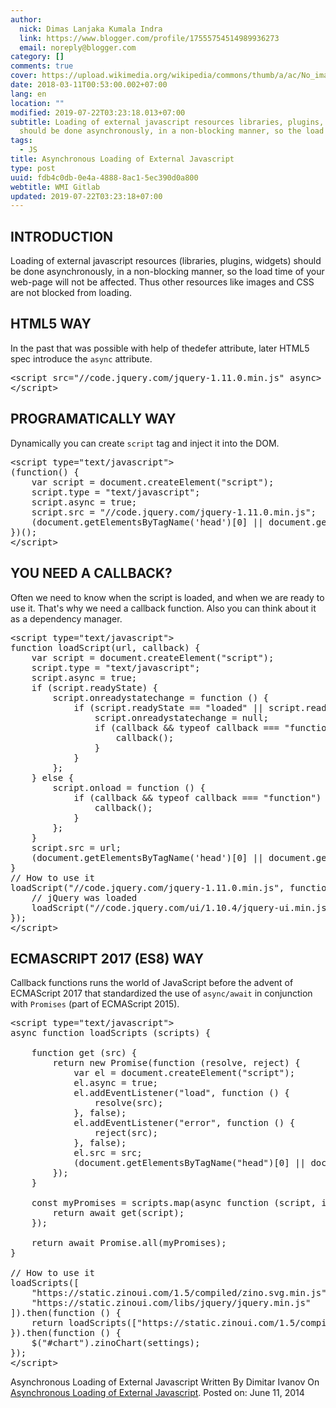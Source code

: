 ```yaml
---
author:
  nick: Dimas Lanjaka Kumala Indra
  link: https://www.blogger.com/profile/17555754514989936273
  email: noreply@blogger.com
category: []
comments: true
cover: https://upload.wikimedia.org/wikipedia/commons/thumb/a/ac/No_image_available.svg/2048px-No_image_available.svg.png
date: 2018-03-11T00:53:00.002+07:00
lang: en
location: ""
modified: 2019-07-22T03:23:18.013+07:00
subtitle: Loading of external javascript resources libraries, plugins, widgets)
  should be done asynchronously, in a non-blocking manner, so the load
tags:
  - JS
title: Asynchronous Loading of External Javascript
type: post
uuid: fdb4c0db-0e4a-4888-8ac1-5ec390d0a800
webtitle: WMI Gitlab
updated: 2019-07-22T03:23:18+07:00
---
```


<h2>INTRODUCTION</h2><div>Loading of external javascript resources (libraries, plugins, widgets) should be done asynchronously, in a non-blocking manner, so the load time of your web-page will not be affected. Thus other resources like images and CSS are not blocked from loading.</div><h2>HTML5 WAY</h2><div>In the past that was possible with help of thedefer&nbsp;attribute, later HTML5 spec introduce the&nbsp;<code>async</code>&nbsp;attribute.</div><pre>&lt;script src="//code.jquery.com/jquery-1.11.0.min.js" async&gt;<br>&lt;/script&gt;</pre><h2>PROGRAMATICALLY WAY</h2><div>Dynamically you can create&nbsp;<code>script</code>&nbsp;tag and inject it into the DOM.</div><pre class="prettyprint lang-html">&lt;script type="text/javascript"&gt;<br>(function() {<br>    var script = document.createElement("script");<br>    script.type = "text/javascript";<br>    script.async = true;<br>    script.src = "//code.jquery.com/jquery-1.11.0.min.js";<br>    (document.getElementsByTagName('head')[0] || document.getElementsByTagName('body')[0]).appendChild(script);<br>})();<br>&lt;/script&gt;</pre><h2>YOU NEED A CALLBACK?</h2><div>Often we need to know when the script is loaded, and when we are ready to use it. That's why we need a callback function. Also you can think about it as a dependency manager.</div><pre class="prettyprint lang-html">&lt;script type="text/javascript"&gt;<br>function loadScript(url, callback) {<br>    var script = document.createElement("script");<br>    script.type = "text/javascript";<br>    script.async = true;<br>    if (script.readyState) {<br>        script.onreadystatechange = function () {<br>            if (script.readyState == "loaded" || script.readyState == "complete") {<br>                script.onreadystatechange = null;<br>                if (callback &amp;&amp; typeof callback === "function") {<br>                    callback();<br>                }<br>            }<br>        };<br>    } else {<br>        script.onload = function () {<br>            if (callback &amp;&amp; typeof callback === "function") {<br>                callback();<br>            }<br>        };<br>    }<br>    script.src = url;<br>    (document.getElementsByTagName('head')[0] || document.getElementsByTagName('body')[0]).appendChild(script);<br>}<br>// How to use it<br>loadScript("//code.jquery.com/jquery-1.11.0.min.js", function () {<br>    // jQuery was loaded<br>    loadScript("//code.jquery.com/ui/1.10.4/jquery-ui.min.js");<br>});<br>&lt;/script&gt;</pre><h2 id="ECMAScript2017">ECMASCRIPT 2017 (ES8) WAY</h2><div>Callback functions runs the world of JavaScript before the advent of ECMAScript 2017 that standardized the use of&nbsp;<code>async/await</code>&nbsp;in conjunction with&nbsp;<code>Promises</code>&nbsp;(part of ECMAScript 2015).</div><pre class="prettyprint">&lt;script type="text/javascript"&gt;<br>async function loadScripts (scripts) {<br>    <br>    function get (src) {<br>        return new Promise(function (resolve, reject) {<br>            var el = document.createElement("script");<br>            el.async = true;<br>            el.addEventListener("load", function () {<br>                resolve(src);<br>            }, false);<br>            el.addEventListener("error", function () {<br>                reject(src);<br>            }, false);<br>            el.src = src;<br>            (document.getElementsByTagName("head")[0] || document.getElementsByTagName("body")[0]).appendChild(el);<br>        });<br>    }<br><br>    const myPromises = scripts.map(async function (script, index) {<br>        return await get(script);<br>    });<br><br>    return await Promise.all(myPromises);<br>}<br><br>// How to use it<br>loadScripts([<br>    "https://static.zinoui.com/1.5/compiled/zino.svg.min.js",<br>    "https://static.zinoui.com/libs/jquery/jquery.min.js"<br>]).then(function () {<br>    return loadScripts(["https://static.zinoui.com/1.5/compiled/zino.chart.min.js"]);<br>}).then(function () {<br>    $("#chart").zinoChart(settings);<br>});<br>&lt;/script&gt;</pre><div>Asynchronous Loading of External Javascript Written By Dimitar Ivanov On <a href="https://zinoui.com/blog/asynchronous-loading-external-javascript" rel="noopener noreferer nofollow">Asynchronous Loading of External Javascript</a>. Posted on: June 11, 2014 </div><script>document.querySelectorAll("pre,code");

  pretext.forEach(function (el) {
    el.classList.toggle("notranslate", true);
  });</script>